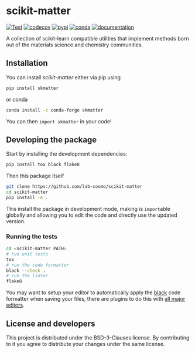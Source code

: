 # scikit-matter

[![Test](https://github.com/lab-cosmo/scikit-matter/workflows/Test/badge.svg)](https://github.com/lab-cosmo/scikit-matter/actions?query=workflow%3ATest)
[![codecov](https://codecov.io/gh/lab-cosmo/scikit-matter/branch/main/graph/badge.svg?token=UZJPJG34SM)](https://codecov.io/gh/lab-cosmo/scikit-matter/)
[![pypi](https://img.shields.io/pypi/v/skmatter.svg)](https://pypi.org/project/skmatter)
[![conda](https://anaconda.org/conda-forge/skmatter/badges/version.svg)](https://anaconda.org/conda-forge/skmatter)
[![documentation](https://img.shields.io/badge/documentation-latest-sucess)](https://scikit-matter.readthedocs.io)

A collection of scikit-learn compatible utilities that implement methods
born out of the materials science and chemistry communities.

## Installation

You can install *scikit-matter* either via pip using

```bash
pip install skmatter
```

or conda

```bash
conda install -c conda-forge skmatter
```

You can then `import skmatter` in your code!

## Developing the package

Start by installing the development dependencies:

```bash
pip install tox black flake8
```

Then this package itself

```bash
git clone https://github.com/lab-cosmo/scikit-matter
cd scikit-matter
pip install -e .
```

This install the package in development mode, making is `import`able globally
and allowing you to edit the code and directly use the updated version.

### Running the tests

```bash
cd <scikit-matter PATH>
# run unit tests
tox
# run the code formatter
black --check .
# run the linter
flake8
```

You may want to setup your editor to automatically apply the
[black](https://black.readthedocs.io/en/stable/) code formatter when saving your
files, there are plugins to do this with [all major
editors](https://black.readthedocs.io/en/stable/editor_integration.html).

## License and developers

This project is distributed under the BSD-3-Clauses license. By contributing to
it you agree to distribute your changes under the same license.
